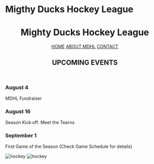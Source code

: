 # Migthy Ducks Hockey League

<!DOCTYPE html>
<html lang="en">
<head>
    <meta charset="UTF-8">
    <meta http-equiv="X-UA-Compatible" content="IE=edge">
    <meta name="viewport" content="width=device-width, initial-scale=1.0">
    <link rel="stylesheet" href="./styles/styles.css">
    <title>Mighty Ducks Hockey League - Home</title>
</head>
<body class="flex orange">
    <header class="flex">
        <h1 class="flex jCenter totalWidth">Mighty Ducks Hockey League</h1>
        <nav class="flex jSpaceBe totalWidth">
            <a href="#" class="flex aCenter jCenter orangeTr">HOME</a>
            <a href="about.html" class="flex aCenter jCenter orangeTr">ABOUT MDHL</a>
            <a href="contact.html" class="flex aCenter jCenter orangeTr">CONTACT</a>
        </nav>
        <h2 class="flex aCenter jCenter totalWidth subtitle">UPCOMING EVENTS</h2>
    </header>
    <main>
        <article>
            <h3>August 4</h3>
            <p>MDHL Fundraiser</p>
        </article>
        <article>
            <h3>August 16</h3>
            <p>Season Kick·off: Meet the Tearns</p>
        </article>
        <article>
            <h3>September 1</h3>
            <p>First Game of the Season (Check Game Schedule for details)</p>
        </article>
    </main>
    <footer class="totalWidth flex jCenter">
        <img src="./files/tiraHockey.png" alt="hockey">
        <img src="./files/tiraHockey.png" alt="hockey">
    </footer>
</body>
</html>